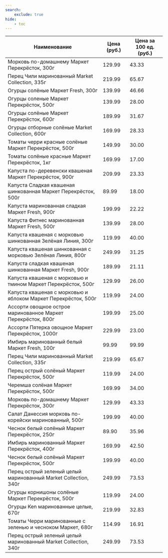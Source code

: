 ```yaml
---
search:
    exclude: true
hide:
    - toc
---
```


| Наименование | Цена (руб.) | Цена за 100 ед. (руб.) |
| -- | -- | -- |
| Морковь по-домашнему Маркет Перекрёсток, 300г | 129.99 | 43.33 |
| Перец Чили маринованный Market Collection, 335г | 219.99 | 65.67 |
| Огурцы солёные Маркет Fresh, 300г | 139.99 | 46.66 |
| Огурцы соленые Маркет Перекрёсток, 500г | 139.99 | 28.00 |
| Огурцы солёные Маркет Перекрёсток, 600г | 189.99 | 31.67 |
| Огурцы отборные солёные Market Collection, 600г | 169.99 | 28.33 |
| Томаты черри красные солёные Маркет Перекрёсток, 500г | 149.99 | 30.00 |
| Томаты солёные красные Маркет Перекрёсток, 1кг | 169.99 | 17.00 |
| Капуста по-деревенски квашеная Маркет Перекрёсток, 900г | 209.99 | 23.33 |
| Капуста Сладкая квашеная шинкованная Маркет Перекрёсток, 500г | 89.99 | 18.00 |
| Капуста маринованная сладкая Маркет Fresh, 900г | 199.99 | 22.22 |
| Капуста Фитнес маринованная Маркет Fresh, 500г | 139.99 | 28.00 |
| Капуста квашеная с морковью шинкованная Зелёная Линия, 300г | 119.99 | 40.00 |
| Капуста квашеная шинкованная с морковью Зелёная Линия, 800г | 249.99 | 31.25 |
| Капуста сладкая квашеная шинкованная Маркет Fresh, 900г | 189.99 | 21.11 |
| Капуста квашеная с морковью и тмином Маркет Перекрёсток, 500г | 129.99 | 26.00 |
| Капуста квашеная с морковью и яблоком Маркет Перекрёсток, 500г | 119.99 | 24.00 |
| Ассорти овощное острое маринованное Маркет Перекрёсток, 800г | 199.99 | 25.00 |
| Ассорти Пятерка овощное Маркет Перекрёсток, 1000г | 229.99 | 23.00 |
| Имбирь маринованный белый Маркет Fresh, 100г | 99.99 | 99.99 |
| Перец Чили маринованный Market Collection, 335г | 219.99 | 65.67 |
| Перец острый солёный Маркет Перекрёсток, 500г | 119.99 | 24.00 |
| Черемша солёная Маркет Перекрёсток, 500г | 169.99 | 34.00 |
| Морковь по-домашнему Маркет Перекрёсток, 300г | 129.99 | 43.33 |
| Салат Данессия морковь по-корейски маринованный, 500г | 199.99 | 40.00 |
| Чеснок белый солёный Маркет Перекрёсток, 250г | 89.90 | 35.96 |
| Имбирь маринованный Маркет Перекрёсток, 400г | 169.99 | 42.50 |
| Чеснок белый солёный Маркет Перекрёсток, 500г | 199.99 | 40.00 |
| Перец острый зеленый целый маринованный Market Collection, 340г | 249.99 | 73.53 |
| Огурцы корнишоны солёные Маркет Перекрёсток, 500г | 119.99 | 24.00 |
| Огурцы Ken маринованные целые, 670г | 219.99 | 32.83 |
| Томаты Черри маринованные с зеленью и чесноком Маркет, 680г | 114.99 | 16.91 |
| Перец острый зеленый целый маринованный Market Collection, 340г | 249.99 | 73.53 |
